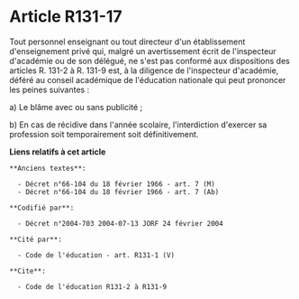 # Article R131-17

Tout personnel enseignant ou tout directeur d'un établissement d'enseignement privé qui, malgré un avertissement écrit de
l'inspecteur d'académie ou de son délégué, ne s'est pas conformé aux dispositions des articles R. 131-2 à R. 131-9 est, à la
diligence de l'inspecteur d'académie, déféré au conseil académique de l'éducation nationale qui peut prononcer les peines
suivantes :

a) Le blâme avec ou sans publicité ;

b) En cas de récidive dans l'année scolaire, l'interdiction d'exercer sa profession soit temporairement soit définitivement.

**Liens relatifs à cet article**

	**Anciens textes**:

	  - Décret n°66-104 du 18 février 1966 - art. 7 (M)
	  - Décret n°66-104 du 18 février 1966 - art. 7 (Ab)

	**Codifié par**:

	  - Décret n°2004-703 2004-07-13 JORF 24 février 2004

	**Cité par**:

	  - Code de l'éducation - art. R131-1 (V)

	**Cite**:

	  - Code de l'éducation R131-2 à R131-9
